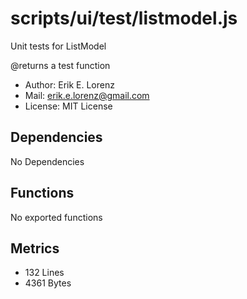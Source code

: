 # scripts/ui/test/listmodel.js


Unit tests for ListModel

@returns a test function
* Author: Erik E. Lorenz 
* Mail: <erik.e.lorenz@gmail.com>
* License: MIT License


## Dependencies

No Dependencies

## Functions

No exported functions

## Metrics

* 132 Lines
* 4361 Bytes


